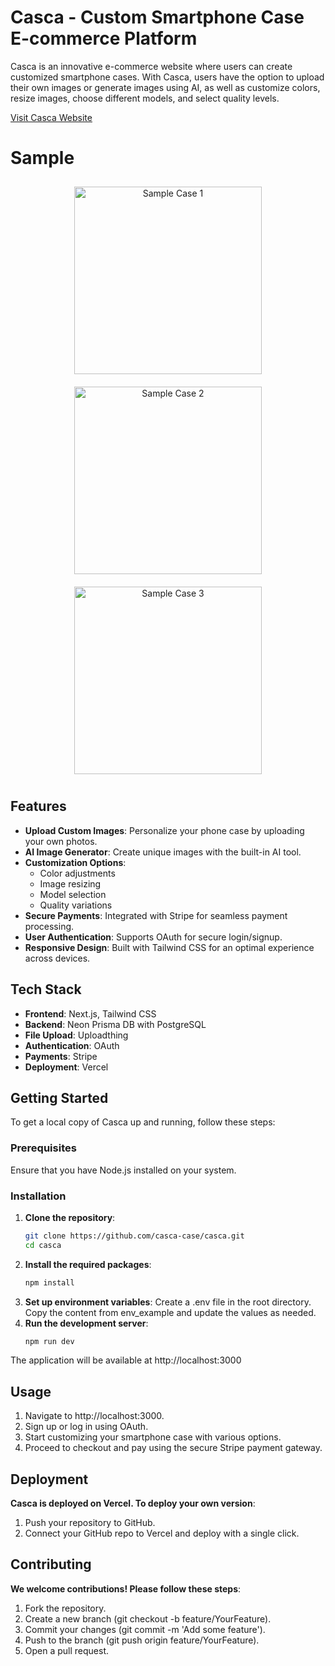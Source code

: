 # Casca - Custom Smartphone Case E-commerce Platform

Casca is an innovative e-commerce website where users can create customized smartphone cases. With Casca, users have the option to upload their own images or generate images using AI, as well as customize colors, resize images, choose different models, and select quality levels.

[Visit Casca Website](https://casca-ten.vercel.app)

# Sample 

<div align="center">
  <img src="./assets/image1.jpg" alt="Sample Case 1" style="width:300px; margin: 10px; animation: fade 6s infinite;">
  <img src="./assets/image2.jpg" alt="Sample Case 2" style="width:300px; margin: 10px; animation: fade 6s infinite;">
  <img src="./assets/image3.jpg" alt="Sample Case 3" style="width:300px; margin: 10px; animation: fade 6s infinite;">
</div>

<style>
  @keyframes fade {
    0% { opacity: 1; }
    33% { opacity: 0; }
    66% { opacity: 0; }
    100% { opacity: 1; }
  }

  img {
    display: inline-block;
    animation: fade 6s infinite;
  }
</style>


## Features

- **Upload Custom Images**: Personalize your phone case by uploading your own photos.
- **AI Image Generator**: Create unique images with the built-in AI tool.
- **Customization Options**:
  - Color adjustments
  - Image resizing
  - Model selection
  - Quality variations
- **Secure Payments**: Integrated with Stripe for seamless payment processing.
- **User Authentication**: Supports OAuth for secure login/signup.
- **Responsive Design**: Built with Tailwind CSS for an optimal experience across devices.

## Tech Stack

- **Frontend**: Next.js, Tailwind CSS
- **Backend**: Neon Prisma DB with PostgreSQL
- **File Upload**: Uploadthing
- **Authentication**: OAuth
- **Payments**: Stripe
- **Deployment**: Vercel

## Getting Started

To get a local copy of Casca up and running, follow these steps:

### Prerequisites

Ensure that you have Node.js installed on your system.

### Installation

1. **Clone the repository**:
   ```bash
   git clone https://github.com/casca-case/casca.git
   cd casca
2. **Install the required packages**:
   ```bash
   npm install
3. **Set up environment variables**:
   Create a .env file in the root directory.
   Copy the content from env_example and update the values as needed.
4. **Run the development server**:
   ```bash
   npm run dev
  The application will be available at http://localhost:3000

## Usage
1. Navigate to http://localhost:3000.
2. Sign up or log in using OAuth.
3. Start customizing your smartphone case with various options.
4. Proceed to checkout and pay using the secure Stripe payment gateway.

## Deployment
**Casca is deployed on Vercel. To deploy your own version**:
1. Push your repository to GitHub.
2. Connect your GitHub repo to Vercel and deploy with a single click.

## Contributing
**We welcome contributions! Please follow these steps**:
1. Fork the repository.
2. Create a new branch (git checkout -b feature/YourFeature).
3. Commit your changes (git commit -m 'Add some feature').
4. Push to the branch (git push origin feature/YourFeature).
5. Open a pull request.
   
   
